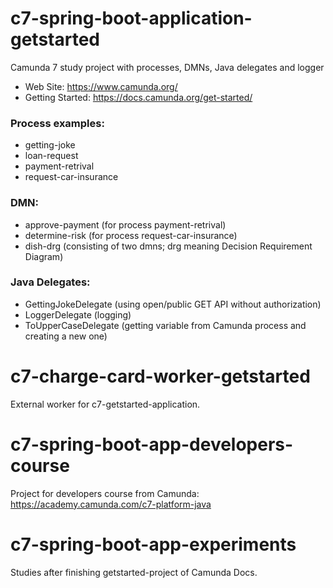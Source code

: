 # c7-spring-boot-application-getstarted
Camunda 7 study project with processes, DMNs, Java delegates and logger

- Web Site: https://www.camunda.org/
- Getting Started: https://docs.camunda.org/get-started/

### Process examples:
- getting-joke
- loan-request
- payment-retrival
- request-car-insurance

### DMN:
- approve-payment (for process payment-retrival)
- determine-risk (for process request-car-insurance)
- dish-drg (consisting of two dmns; drg meaning Decision Requirement Diagram)

### Java Delegates:
- GettingJokeDelegate (using open/public GET API without authorization)
- LoggerDelegate (logging)
- ToUpperCaseDelegate (getting variable from Camunda process and creating a new one)

# c7-charge-card-worker-getstarted
External worker for c7-getstarted-application.

# c7-spring-boot-app-developers-course
Project for developers course from Camunda: https://academy.camunda.com/c7-platform-java

# c7-spring-boot-app-experiments
Studies after finishing getstarted-project of Camunda Docs.


